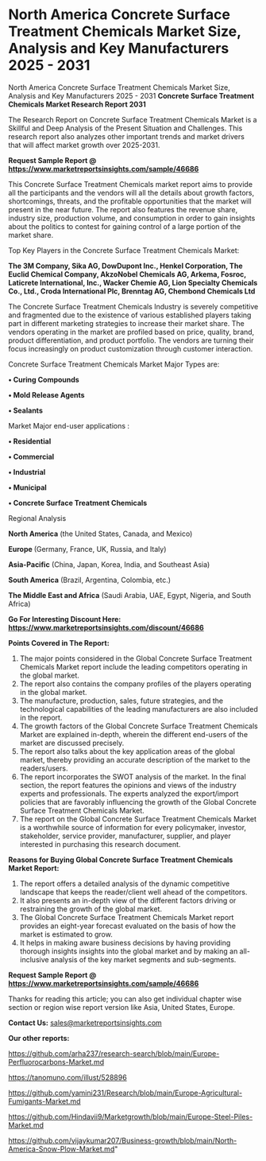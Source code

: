 # North America Concrete Surface Treatment Chemicals Market Size, Analysis and Key Manufacturers 2025 - 2031
 North America Concrete Surface Treatment Chemicals Market Size, Analysis and Key Manufacturers 2025 - 2031
<strong>Concrete Surface Treatment Chemicals Market Research Report 2031</strong>

The Research Report on Concrete Surface Treatment Chemicals Market is a Skillful and Deep Analysis of the Present Situation and Challenges. This research report also analyzes other important trends and market drivers that will affect market growth over 2025-2031.

<strong>Request Sample Report @ <a href=https://www.marketreportsinsights.com/sample/46686>https://www.marketreportsinsights.com/sample/46686</a></strong>

This Concrete Surface Treatment Chemicals market report aims to provide all the participants and the vendors will all the details about growth factors, shortcomings, threats, and the profitable opportunities that the market will present in the near future. The report also features the revenue share, industry size, production volume, and consumption in order to gain insights about the politics to contest for gaining control of a large portion of the market share.

Top Key Players in the Concrete Surface Treatment Chemicals Market:

<strong>The 3M Company, Sika AG, DowDupont Inc., Henkel Corporation, The Euclid Chemical Company, AkzoNobel Chemicals AG, Arkema, Fosroc, Laticrete International, Inc., Wacker Chemie AG, Lion Specialty Chemicals Co., Ltd., Croda International Plc, Brenntag AG, Chembond Chemicals Ltd</strong>

The Concrete Surface Treatment Chemicals Industry is severely competitive and fragmented due to the existence of various established players taking part in different marketing strategies to increase their market share. The vendors operating in the market are profiled based on price, quality, brand, product differentiation, and product portfolio. The vendors are turning their focus increasingly on product customization through customer interaction.

Concrete Surface Treatment Chemicals Market Major Types are:

<strong>•  Curing Compounds

•  Mold Release Agents

•  Sealants</strong>

Market Major end-user applications :

<strong>•  Residential

•  Commercial

•  Industrial

•  Municipal

•  Concrete Surface Treatment Chemicals</strong>

Regional Analysis

</u><strong><b>North America</b></strong> (the United States, Canada, and Mexico)

<strong><b>Europe </b></strong>(Germany, France, UK, Russia, and Italy)

<strong><b>Asia-Pacific</b></strong> (China, Japan, Korea, India, and Southeast Asia)

<strong><b>South America</b></strong> (Brazil, Argentina, Colombia, etc.)

<strong><b>The Middle East and Africa</b></strong> (Saudi Arabia, UAE, Egypt, Nigeria, and South Africa)

<strong>Go For Interesting Discount Here: <a href=https://www.marketreportsinsights.com/discount/46686>https://www.marketreportsinsights.com/discount/46686</a></strong>

<strong>Points Covered in The Report:</strong>
<ol>
  <li>The major points considered in the Global Concrete Surface Treatment Chemicals Market report include the leading competitors operating in the global market.</li>
  <li>The report also contains the company profiles of the players operating in the global market.</li>
  <li>The manufacture, production, sales, future strategies, and the technological capabilities of the leading manufacturers are also included in the report.</li>
  <li>The growth factors of the Global Concrete Surface Treatment Chemicals Market are explained in-depth, wherein the different end-users of the market are discussed precisely.</li>
  <li>The report also talks about the key application areas of the global market, thereby providing an accurate description of the market to the readers/users.</li>
  <li>The report incorporates the SWOT analysis of the market. In the final section, the report features the opinions and views of the industry experts and professionals. The experts analyzed the export/import policies that are favorably influencing the growth of the Global Concrete Surface Treatment Chemicals Market.</li>
  <li>The report on the Global Concrete Surface Treatment Chemicals Market is a worthwhile source of information for every policymaker, investor, stakeholder, service provider, manufacturer, supplier, and player interested in purchasing this research document.</li>
</ol>
<strong>Reasons for Buying Global Concrete Surface Treatment Chemicals Market Report:</strong>

<ol>
  <li>The report offers a detailed analysis of the dynamic competitive landscape that keeps the reader/client well ahead of the competitors.</li>
  <li>It also presents an in-depth view of the different factors driving or restraining the growth of the global market.</li>
  <li>The Global Concrete Surface Treatment Chemicals Market report provides an eight-year forecast evaluated on the basis of how the market is estimated to grow.</li>
  <li>It helps in making aware business decisions by having providing thorough insights insights into the global market and by making an all-inclusive analysis of the key market segments and sub-segments.</li>
</ol>
<strong>Request Sample Report @ <a href=https://www.marketreportsinsights.com/sample/46686>https://www.marketreportsinsights.com/sample/46686</a></strong>


Thanks for reading this article; you can also get individual chapter wise section or region wise report version like Asia, United States, Europe.

<strong>Contact Us:</strong>
sales@marketreportsinsights.com

<strong>Our other reports:</strong>

<a href=https://github.com/arha237/research-search/blob/main/Europe-Perfluorocarbons-Market.md>https://github.com/arha237/research-search/blob/main/Europe-Perfluorocarbons-Market.md</a>

<a href=https://tanomuno.com/illust/528896>https://tanomuno.com/illust/528896</a>

<a href=https://github.com/yamini231/Research/blob/main/Europe-Agricultural-Fumigants-Market.md>https://github.com/yamini231/Research/blob/main/Europe-Agricultural-Fumigants-Market.md</a>

<a href=https://github.com/Hindavii9/Marketgrowth/blob/main/Europe-Steel-Piles-Market.md>https://github.com/Hindavii9/Marketgrowth/blob/main/Europe-Steel-Piles-Market.md</a>

<a href=https://github.com/vijaykumar207/Business-growth/blob/main/North-America-Snow-Plow-Market.md>https://github.com/vijaykumar207/Business-growth/blob/main/North-America-Snow-Plow-Market.md</a>"
